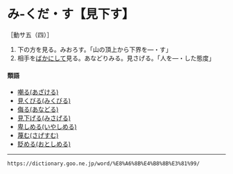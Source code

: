 # み‐くだ・す【見下す】

［動サ五（四）］

1. 下の方を見る。みおろす。「山の頂上から下界を―・す」
2. 相手を[ばかにして](ばかにする（馬鹿にする）)見る。あなどりみる。見さげる。「人を―・した態度」
    

#### 類語

-   [嘲る(あざける)](https://dictionary.goo.ne.jp/word/%E5%98%B2%E3%82%8B/#jn-3412)
-   [見くびる(みくびる)](https://dictionary.goo.ne.jp/word/%E8%A6%8B%E7%B8%8A%E3%82%8B/#jn-211194)
-   [侮る(あなどる)](https://dictionary.goo.ne.jp/word/%E4%BE%AE%E3%82%8B_%28%E3%81%82%E3%81%AA%E3%81%A9%E3%82%8B%29/#jn-5434)
-   [見下げる(みさげる)](https://dictionary.goo.ne.jp/word/%E8%A6%8B%E4%B8%8B%E3%81%92%E3%82%8B/#jn-211351)
-   [卑しめる(いやしめる)](https://dictionary.goo.ne.jp/word/%E5%8D%91%E3%81%97%E3%82%81%E3%82%8B/#jn-15248)
-   [蔑む(さげすむ)](https://dictionary.goo.ne.jp/word/%E8%94%91%E3%82%80_%28%E3%81%95%E3%81%92%E3%81%99%E3%82%80%29/#jn-87313)
-   [貶める(おとしめる)](https://dictionary.goo.ne.jp/word/%E8%B2%B6%E3%82%81%E3%82%8B/#jn-32061)

---
`https://dictionary.goo.ne.jp/word/%E8%A6%8B%E4%B8%8B%E3%81%99/`